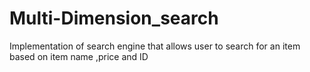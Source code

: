 # Multi-Dimension_search
Implementation of search engine that allows user to search for an item based on item name ,price and ID
